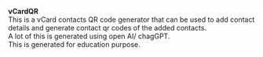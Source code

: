<b>vCardQR</b><br/>
This is a vCard contacts QR code generator that can be used to add contact details and generate contact qr codes of the added contacts.<br/>
A lot of this is generated using open AI/ chagGPT.<br/>
This is generated for education purpose.<br/>
